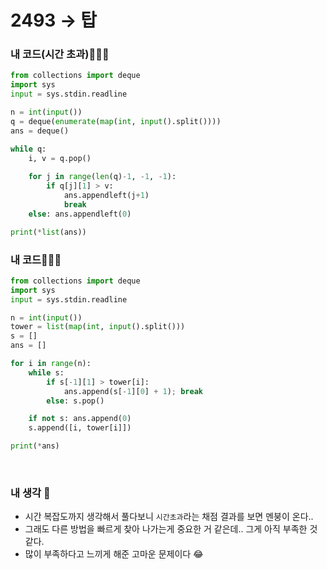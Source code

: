 # 2493 → 탑

### 내 코드(시간 초과)👨🏻‍💻
```python
from collections import deque
import sys
input = sys.stdin.readline

n = int(input())
q = deque(enumerate(map(int, input().split())))
ans = deque()

while q:
    i, v = q.pop()
    
    for j in range(len(q)-1, -1, -1):
        if q[j][1] > v:
            ans.appendleft(j+1)
            break
    else: ans.appendleft(0)

print(*list(ans))

```

### 내 코드👨🏻‍💻
```python
from collections import deque
import sys
input = sys.stdin.readline

n = int(input())
tower = list(map(int, input().split()))
s = []
ans = []

for i in range(n):
    while s:
        if s[-1][1] > tower[i]:
            ans.append(s[-1][0] + 1); break
        else: s.pop()

    if not s: ans.append(0)
    s.append([i, tower[i]])

print(*ans)
```

</br>


### 내 생각 📝
- 시간 복잡도까지 생각해서 풀다보니 `시간초과`라는 채점 결과를 보면 멘붕이 온다..
- 그래도 다른 방법을 빠르게 찾아 나가는게 중요한 거 같은데.. 그게 아직 부족한 것 같다.
- 많이 부족하다고 느끼게 해준 고마운 문제이다 😂
